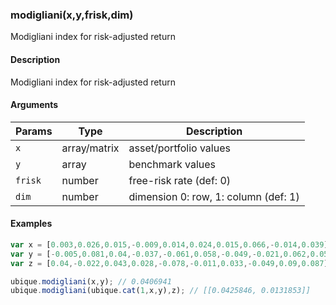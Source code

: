### modigliani(x,y,frisk,dim)

Modigliani index for risk-adjusted return


#### Description

Modigliani index for risk-adjusted return  



#### Arguments

|Params|Type|Description
|---------|----|-----------
|`x` | array/matrix |     asset/portfolio values
|`y` | array |     benchmark values
|`frisk` | number | free-risk rate (def: 0)
|`dim` | number | dimension 0: row, 1: column (def: 1)


#### Examples

```js
var x = [0.003,0.026,0.015,-0.009,0.014,0.024,0.015,0.066,-0.014,0.039];
var y = [-0.005,0.081,0.04,-0.037,-0.061,0.058,-0.049,-0.021,0.062,0.058];
var z = [0.04,-0.022,0.043,0.028,-0.078,-0.011,0.033,-0.049,0.09,0.087];

ubique.modigliani(x,y); // 0.0406941
ubique.modigliani(ubique.cat(1,x,y),z); // [[0.0425846, 0.0131853]]
```


